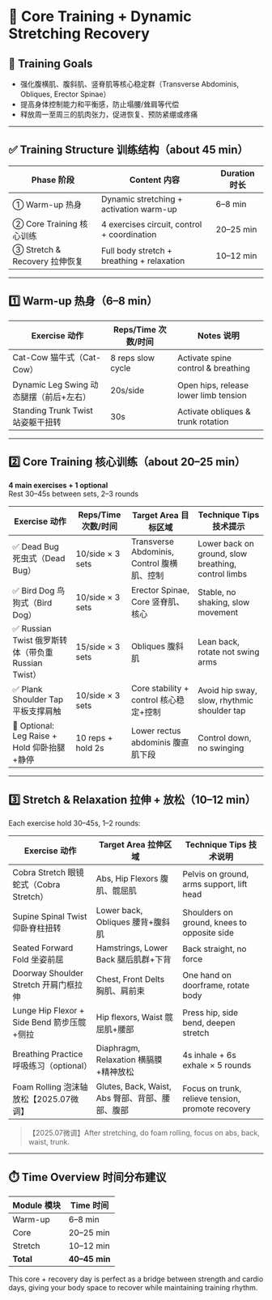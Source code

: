 # 🧘 Core Training + Dynamic Stretching Recovery

## 🎯 Training Goals

- 强化腹横肌、腹斜肌、竖脊肌等核心稳定群（Transverse Abdominis, Obliques, Erector Spinae）
- 提高身体控制能力和平衡感，防止塌腰/耸肩等代偿
- 释放周一至周三的肌肉张力，促进恢复、预防紧绷或疼痛

---

## ✅ Training Structure 训练结构（about 45 min）

| Phase 阶段         | Content 内容                          | Duration 时长      |
| ------------ | ----------------------------- | --------- |
| ① Warm-up 热身       | Dynamic stretching + activation warm-up         | 6–8 min  |
| ② Core Training 核心训练   | 4 exercises circuit, control + coordination        | 20–25 min|
| ③ Stretch & Recovery 拉伸恢复   | Full body stretch + breathing + relaxation        | 10–12 min|

---

## 1️⃣ Warm-up 热身（6–8 min）

| Exercise 动作                  | Reps/Time 次数/时间     | Notes 说明                          |
| --------------------- | --------------- | ----------------------------- |
| Cat-Cow 猫牛式（Cat-Cow）       | 8 reps slow cycle     | Activate spine control & breathing  |
| Dynamic Leg Swing 动态腿摆（前后+左右） | 20s/side     | Open hips, release lower limb tension |
| Standing Trunk Twist 站姿躯干扭转          | 30s            | Activate obliques & trunk rotation  |

---

## 2️⃣ Core Training 核心训练（about 20–25 min）

**4 main exercises + 1 optional**  
Rest 30–45s between sets, 2–3 rounds

| Exercise 动作                      | Reps/Time 次数/时间     | Target Area 目标区域       | Technique Tips 技术提示                           |
| ------------------------- | --------------- | -------------- | ---------------------------------- |
| ✅ Dead Bug 死虫式（Dead Bug）        | 10/side × 3 sets  | Transverse Abdominis, Control 腹横肌、控制   | Lower back on ground, slow breathing, control limbs |
| ✅ Bird Dog 鸟狗式（Bird Dog）        | 10/side × 3 sets  | Erector Spinae, Core 竖脊肌、核心   | Stable, no shaking, slow movement           |
| ✅ Russian Twist 俄罗斯转体（带负重 Russian Twist）   | 15/side × 3 sets  | Obliques 腹斜肌         | Lean back, rotate not swing arms           |
| ✅ Plank Shoulder Tap 平板支撑肩触           | 10/side × 3 sets  | Core stability + control 核心稳定+控制  | Avoid hip sway, slow, rhythmic shoulder tap |
| 🔁 Optional: Leg Raise + Hold 仰卧抬腿+静停  | 10 reps + hold 2s| Lower rectus abdominis 腹直肌下段     | Control down, no swinging               |

---

## 3️⃣ Stretch & Relaxation 拉伸 + 放松（10–12 min）

Each exercise hold 30–45s, 1–2 rounds:

| Exercise 动作                          | Target Area 拉伸区域          | Technique Tips 技术说明                                 |
| ----------------------------- | ----------------- | ---------------------------------------- |
| Cobra Stretch 眼镜蛇式（Cobra Stretch）                   | Abs, Hip Flexors 腹肌、髋屈肌      | Pelvis on ground, arms support, lift head       |
| Supine Spinal Twist 仰卧脊柱扭转               | Lower back, Obliques 腰背+腹斜肌       | Shoulders on ground, knees to opposite side     |
| Seated Forward Fold 坐姿前屈                  | Hamstrings, Lower Back 腿后肌群+下背     | Back straight, no force                        |
| Doorway Shoulder Stretch 开肩门框拉伸              | Chest, Front Delts 胸肌、肩前束      | One hand on doorframe, rotate body             |
| Lunge Hip Flexor + Side Bend 箭步压髋+侧拉          | Hip flexors, Waist 髋屈肌+腰部       | Press hip, side bend, deepen stretch           |
| Breathing Practice 呼吸练习（optional）           | Diaphragm, Relaxation 横膈膜+精神放松   | 4s inhale + 6s exhale × 5 rounds              |
| Foam Rolling 泡沫轴放松【2025.07微调】     | Glutes, Back, Waist, Abs 臀部、背部、腰部、腹部 | Focus on trunk, relieve tension, promote recovery |

> 【2025.07微调】After stretching, do foam rolling, focus on abs, back, waist, trunk.

---

## ⏱️ Time Overview 时间分布建议

| Module 模块      | Time 时间          |
| --------- | ------------- |
| Warm-up   | 6–8 min       |
| Core      | 20–25 min     |
| Stretch   | 10–12 min     |
| **Total** | **40–45 min** |

This core + recovery day is perfect as a bridge between strength and cardio days, giving your body space to recover while maintaining training rhythm.